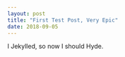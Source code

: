 ```yaml
---
layout: post
title: "First Test Post, Very Epic"
date: 2018-09-05
---
```


I Jekylled, so now I should Hyde.
